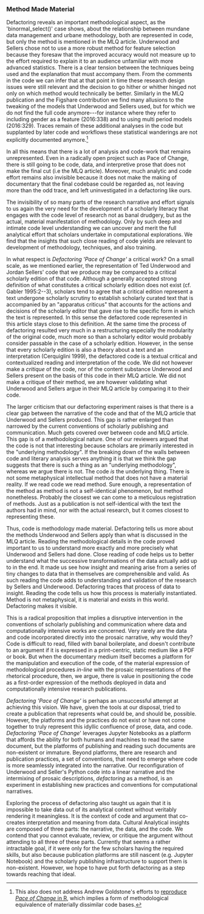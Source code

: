 ### Method Made Material

Defactoring reveals an important methodological aspect, as the
'binormal\_select()' case shows, about the relationship between mundane
data management and urbane methodology, both are represented in code,
but only the method is mentioned in the MLQ article. Underwood and
Sellers chose not to use a more robust method for feature selection
because they foresaw that the improved accuracy would not measure up to
the effort required to explain it to an audience unfamiliar with more
advanced statistics. There is a clear tension between the techniques
being used and the explanation that must accompany them. From the
comments in the code we can infer that at that point in time these
research design issues were still relevant and the decision to go hither
or whither hinged not only on which method would technically be better.
Similarly in the MLQ publication and the Figshare contribution we find
many allusions to the tweaking of the models that Underwood and Sellers
used, but for which we do not find the full code anymore---for instance
where they refer to including gender as a feature (2016:338) and to
using multi period models (2016:329). Traces remain of these additional
analyses in the code but supplanted by later code and workflows these
statistical wanderings are not explicitly documented anymore.[^4]

In all this means that there is a lot of analysis and code-work that
remains unrepresented. Even in a radically open project such as Pace of
Change, there is still going to be code, data, and interpretive prose
that does not make the final cut (i.e the MLQ article). Moreover, much
analytic and code effort remains also invisible because it does not make
the making of documentary that the final codebase could be regarded as,
not leaving more than the odd trace, and left uninvestigated in a
defactoring like ours.

The invisibility of so many parts of the research narrative and effort
signals to us again the very need for the development of a scholarly
literacy that engages with the code level of research not as banal
drudgery, but as the actual, material manifestation of methodology. Only
by such deep and intimate code level understanding we can uncover and
merit the full analytical effort that scholars undertake in
computational explorations. We find that the insights that such close
reading of code yields are relevant to development of methodology,
techniques, and also training.

In what respect is *Defactoring 'Pace of Change'* a critical work? On a
small scale, as we mentioned earlier, the representation of Ted
Underwood and Jordan Sellers' code that we produce may be compared to a
critical scholarly edition of that code. Although a generally accepted
strong definition of what constitutes a critical scholarly edition does
not exist (cf. Gabler 1995:2--3), scholars tend to agree that a critical
edition represent a text undergone scholarly scrutiny to establish
scholarly curated text that is accompanied by an "apparatus criticus"
that accounts for the actions and decisions of the scholarly editor that
gave rise to the specific form in which the text is represented. In this
sense the defactored code represented in this article stays close to
this definition. At the same time the process of defactoring resulted
very much in a restructuring especially the modularity of the original
code, much more so than a scholarly editor would probably consider
passable in the case of a scholarly edition. However, in the sense that
every scholarly edition is also a theory about a text and an
interpretation (Cerquiglini 1999), the defactored code is a textual
critical and contextualized reading and interpretation of the code. We
did not however make a *critique* of the code, nor of the content
substance Underwood and Sellers present on the basis of this code in
their MLQ article. We did not make a critique of their method, we are
however validating what Underwood and Sellers argue in their MLQ article
by comparing it to their code.

The larger criticism that our defactoring experiment raises is that
there is a clear gap between the narrative of the code and that of the
MLQ article that Underwood and Sellers produced. This gap is rather
enlarged than narrowed by the current conventions of scholarly
publishing and communication. Much gets covered over between code and
MLQ article. This gap is of a methodological nature. One of our
reviewers argued that the code is not that interesting because scholars
are primarily interested in the "underlying methodology". If the
breaking down of the walls between code and literary analysis serves
anything it is that we think the gap suggests that there is such a thing
as an "underlying methodology", whereas we argue there is not. The code
*is* the underlying thing. There is not some metaphysical intellectual
method that does not have a material reality. If we read code we read
method. Sure enough, a representation of the method as method is not a
self-identical phenomenon, but method nonetheless. Probably the closest
we can come to a meticulous registration of methods. Just as a
publication is not self-identical with the text the authors had in mind,
nor with the actual research, but it comes closest to representing
these.

Thus, code is methodology made material. Defactoring tells us more about
the methods Underwood and Sellers apply than what is discussed in the
MLQ article. Reading the methodological details in the code proved
important to us to understand more exactly and more precisely what
Underwood and Sellers had done. Close reading of code helps us to better
understand what the successive transformations of the data actually add
up to in the end. It made us see how insight and meaning arise from a
series of tiny changes to data that in themselves are comprehensible and
valid. As such reading the code adds to understanding and validation of
the research by Sellers and Underwood. Defactoring traces that process
of data to insight. Reading the code tells us how this process is
materially instantiated. Method is not metaphysical, it is material and
exists in this world. Defactoring makes it visible.

This is a radical proposition that implies a disruptive intervention in
the conventions of scholarly publishing and communication where data and
computationally intensive works are concerned. Very rarely are the data
and code incorporated directly into the prosaic narrative, why would
they? Code is difficult to read, filled with banal boilerplate, and
doesn't contribute to an argument if it is expressed in a print-centric,
static medium like a PDF or book. But when the documentary medium itself
becomes a platform for the manipulation and execution of the code, of
the material expression of methodological procedures *in-line* with the
prosaic representations of the rhetorical procedure, then, we argue,
there is value in positioning the code as a first-order expression of
the methods deployed in data and computationally intensive research
publications.

*Defactoring 'Pace of Change'* is perhaps an unsuccessful attempt at
achieving this vision. We have, given the tools at our disposal, tried
to create a publication that represents what could be, and should be,
possible. However, the platforms and the practices do not exist or have
not come together to truly represent this idyllic confluence of prose,
data, and code. *Defactoring 'Pace of Change*' leverages Jupyter
Notebooks as a platform that affords the ability for both humans and
machines to read the same document, but the platforms of publishing and
reading such documents are non-existent or immature. Beyond platforms,
there are research and publication practices, a set of conventions, that
need to emerge where code is more seamlessly integrated into the
narrative. Our reconfiguration of Underwood and Seller's Python code
into a linear narrative and the intermixing of prosaic descriptions,
*defactoring* as a method, is an experiment in establishing new
practices and conventions for computational narratives.

Exploring the process of defactoring also taught us again that it is
impossible to take data out of its analytical context without veritably
rendering it meaningless. It is the context of code and argument that
co-creates interpretation and meaning from data. Cultural Analytical
insights are composed of three parts: the narrative, the data, and the
code. We contend that you cannot evaluate, review, or critique the
argument without attending to all three of these parts. Currently that
seems a rather intractable goal, if it were only for the few scholars
having the required skills, but also because publication platforms are
still nascent (e.g. Jupyter Notebook) and the scholarly publishing
infrastructure to support them is non-existent. However, we hope to have
put forth defactoring as a step towards reaching that ideal.

[^4]: This also does not address Andrew Goldstone's efforts to
    [reproduce *Pace of Change* in
    R](https://www.google.com/url?q=https://andrewgoldstone.com/blog/2016/01/04/standards/&sa=D&ust=1547653817150000&usg=AFQjCNGGwS__xOQYjaCIKccwEEdHiPfcmw),
    which implies a form of methodological equivalence of materially
    dissimilar code bases.
